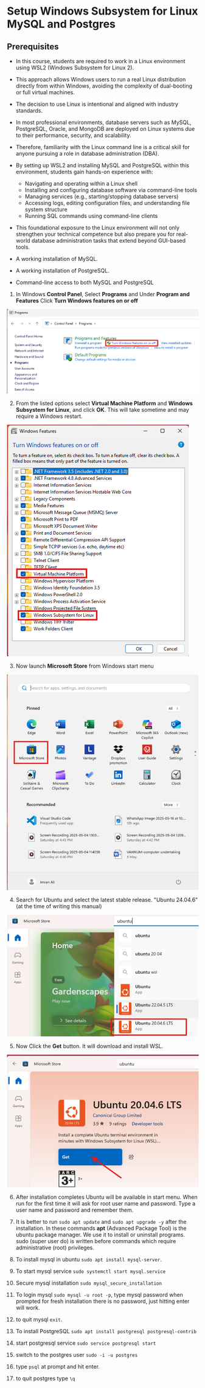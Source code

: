 # Setup Windows Subsystem for Linux MySQL and Postgres

## Prerequisites

- In this course, students are required to work in a Linux environment using WSL2 (Windows Subsystem for Linux 2).
- This approach allows Windows users to run a real Linux distribution directly from within Windows, avoiding the complexity of dual-booting or full virtual machines.
- The decision to use Linux is intentional and aligned with industry standards. 
- In most professional environments, database servers such as MySQL, PostgreSQL, Oracle, and MongoDB are deployed on Linux systems due to their performance, security, and scalability.
- Therefore, familiarity with the Linux command line is a critical skill for anyone pursuing a role in database administration (DBA).
- By setting up WSL2 and installing MySQL and PostgreSQL within this environment, students gain hands-on experience with:

   + Navigating and operating within a Linux shell
   + Installing and configuring database software via command-line tools
   + Managing services (e.g., starting/stopping database servers)
   + Accessing logs, editing configuration files, and understanding file system structure
   + Running SQL commands using command-line clients

- This foundational exposure to the Linux environment will not only strengthen your technical competence but also prepare you for real-world database administration tasks that extend beyond GUI-based tools.
- A working installation of MySQL.
- A working installation of PostgreSQL.
- Command-line access to both MySQL and PostgreSQL

1. In Windows **Control Panel**, Select **Programs** and Under **Program and Features** Click **Turn Windows features on or off**

![Control Panel](../fig/controlpanel1.png)

2. From the listed options select **Virtual Machine Platform** and **Windows Subsystem for Linux**, and click **OK**. This will take sometime and may require a Windows restart.

![Virtual Machine Platform and WSL](../fig/VMPWSL.png)

3. Now launch **Microsoft Store** from Windows start menu

![Microsoft Store](../fig/MicrosoftStore.png)

4. Search for Ubuntu and select the latest stable release. "Ubuntu 24.04.6" (at the time of writing this manual)

![Microsoft Store](../fig/MicrosoftStore2.png)

5. Now Click the **Get** button. It will download and install WSL.

![Microsoft Store](../fig/MicrosoftStore3.png)

6. After installation completes Ubuntu will be available in start menu. When run for the first time it will ask for root user name and password. Type a user name and password and remember them.

7. It is better to run `sudo apt update` and `sudo apt upgrade -y` after the installation. In these commands **apt** (Advanced Package Tool) is the ubuntu package manager. We use it to install or uninstall programs. sudo (super user do) is written before commands which require administrative (root) privileges.

8. To install mysql in ubuntu `sudo apt install mysql-server`.

9. To start mysql service `sudo systemctl start mysql.service`

10. Secure mysql installation `sudo mysql_secure_installation`

11. To login mysql `sudo mysql -u root -p`, type mysql password when prompted for fresh installation there is no password, just hitting enter will work.

12. to quit mysql `exit`.

13. To install PostgreSQL `sudo apt install postgresql postgresql-contrib`

14. start postgresql service `sudo service postgresql start`

15. switch to the postgres user `sudo -i -u postgres`

16. type `psql` at prompt and hit enter.

17. to quit postgres type `\q`


